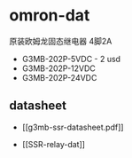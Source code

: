 
# omron-dat

原装欧姆龙固态继电器 4脚2A

- G3MB-202P-5VDC - 2 usd 
- G3MB-202P-12VDC
- G3MB-202P-24VDC




## datasheet 

- [[g3mb-ssr-datasheet.pdf]]

- [[SSR-relay-dat]]